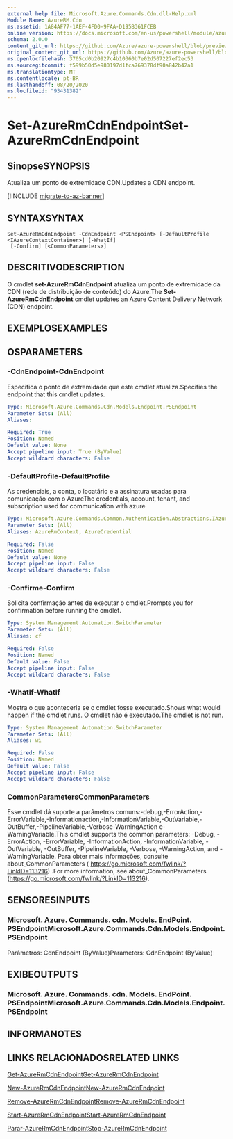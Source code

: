 ```yaml
---
external help file: Microsoft.Azure.Commands.Cdn.dll-Help.xml
Module Name: AzureRM.Cdn
ms.assetid: 1A84AF77-1AEF-4FD0-9FAA-D195B361FCEB
online version: https://docs.microsoft.com/en-us/powershell/module/azurerm.cdn/set-azurermcdnendpoint
schema: 2.0.0
content_git_url: https://github.com/Azure/azure-powershell/blob/preview/src/ResourceManager/Cdn/Commands.Cdn/help/Set-AzureRmCdnEndpoint.md
original_content_git_url: https://github.com/Azure/azure-powershell/blob/preview/src/ResourceManager/Cdn/Commands.Cdn/help/Set-AzureRmCdnEndpoint.md
ms.openlocfilehash: 3705cd0b20927c4b10360b7e02d507227ef2ec53
ms.sourcegitcommit: f599b50d5e980197d1fca769378df90a842b42a1
ms.translationtype: MT
ms.contentlocale: pt-BR
ms.lasthandoff: 08/20/2020
ms.locfileid: "93431382"
---
```

# <span data-ttu-id="b3b5c-101">Set-AzureRmCdnEndpoint</span><span class="sxs-lookup"><span data-stu-id="b3b5c-101">Set-AzureRmCdnEndpoint</span></span>

## <span data-ttu-id="b3b5c-102">Sinopse</span><span class="sxs-lookup"><span data-stu-id="b3b5c-102">SYNOPSIS</span></span>
<span data-ttu-id="b3b5c-103">Atualiza um ponto de extremidade CDN.</span><span class="sxs-lookup"><span data-stu-id="b3b5c-103">Updates a CDN endpoint.</span></span>

[!INCLUDE [migrate-to-az-banner](../../includes/migrate-to-az-banner.md)]

## <span data-ttu-id="b3b5c-104">SYNTAX</span><span class="sxs-lookup"><span data-stu-id="b3b5c-104">SYNTAX</span></span>

```
Set-AzureRmCdnEndpoint -CdnEndpoint <PSEndpoint> [-DefaultProfile <IAzureContextContainer>] [-WhatIf]
 [-Confirm] [<CommonParameters>]
```

## <span data-ttu-id="b3b5c-105">DESCRITIVO</span><span class="sxs-lookup"><span data-stu-id="b3b5c-105">DESCRIPTION</span></span>
<span data-ttu-id="b3b5c-106">O cmdlet **set-AzureRmCdnEndpoint** atualiza um ponto de extremidade da CDN (rede de distribuição de conteúdo) do Azure.</span><span class="sxs-lookup"><span data-stu-id="b3b5c-106">The **Set-AzureRmCdnEndpoint** cmdlet updates an Azure Content Delivery Network (CDN) endpoint.</span></span>

## <span data-ttu-id="b3b5c-107">EXEMPLOS</span><span class="sxs-lookup"><span data-stu-id="b3b5c-107">EXAMPLES</span></span>

## <span data-ttu-id="b3b5c-108">OS</span><span class="sxs-lookup"><span data-stu-id="b3b5c-108">PARAMETERS</span></span>

### <span data-ttu-id="b3b5c-109">-CdnEndpoint</span><span class="sxs-lookup"><span data-stu-id="b3b5c-109">-CdnEndpoint</span></span>
<span data-ttu-id="b3b5c-110">Especifica o ponto de extremidade que este cmdlet atualiza.</span><span class="sxs-lookup"><span data-stu-id="b3b5c-110">Specifies the endpoint that this cmdlet updates.</span></span>

```yaml
Type: Microsoft.Azure.Commands.Cdn.Models.Endpoint.PSEndpoint
Parameter Sets: (All)
Aliases:

Required: True
Position: Named
Default value: None
Accept pipeline input: True (ByValue)
Accept wildcard characters: False
```

### <span data-ttu-id="b3b5c-111">-DefaultProfile</span><span class="sxs-lookup"><span data-stu-id="b3b5c-111">-DefaultProfile</span></span>
<span data-ttu-id="b3b5c-112">As credenciais, a conta, o locatário e a assinatura usadas para comunicação com o Azure</span><span class="sxs-lookup"><span data-stu-id="b3b5c-112">The credentials, account, tenant, and subscription used for communication with azure</span></span>

```yaml
Type: Microsoft.Azure.Commands.Common.Authentication.Abstractions.IAzureContextContainer
Parameter Sets: (All)
Aliases: AzureRmContext, AzureCredential

Required: False
Position: Named
Default value: None
Accept pipeline input: False
Accept wildcard characters: False
```

### <span data-ttu-id="b3b5c-113">-Confirme</span><span class="sxs-lookup"><span data-stu-id="b3b5c-113">-Confirm</span></span>
<span data-ttu-id="b3b5c-114">Solicita confirmação antes de executar o cmdlet.</span><span class="sxs-lookup"><span data-stu-id="b3b5c-114">Prompts you for confirmation before running the cmdlet.</span></span>

```yaml
Type: System.Management.Automation.SwitchParameter
Parameter Sets: (All)
Aliases: cf

Required: False
Position: Named
Default value: False
Accept pipeline input: False
Accept wildcard characters: False
```

### <span data-ttu-id="b3b5c-115">-WhatIf</span><span class="sxs-lookup"><span data-stu-id="b3b5c-115">-WhatIf</span></span>
<span data-ttu-id="b3b5c-116">Mostra o que aconteceria se o cmdlet fosse executado.</span><span class="sxs-lookup"><span data-stu-id="b3b5c-116">Shows what would happen if the cmdlet runs.</span></span>
<span data-ttu-id="b3b5c-117">O cmdlet não é executado.</span><span class="sxs-lookup"><span data-stu-id="b3b5c-117">The cmdlet is not run.</span></span>

```yaml
Type: System.Management.Automation.SwitchParameter
Parameter Sets: (All)
Aliases: wi

Required: False
Position: Named
Default value: False
Accept pipeline input: False
Accept wildcard characters: False
```

### <span data-ttu-id="b3b5c-118">CommonParameters</span><span class="sxs-lookup"><span data-stu-id="b3b5c-118">CommonParameters</span></span>
<span data-ttu-id="b3b5c-119">Esse cmdlet dá suporte a parâmetros comuns:-debug,-ErrorAction,-ErrorVariable,-Informationaction,-InformationVariable,-OutVariable,-OutBuffer,-PipelineVariable,-Verbose-WarningAction e-WarningVariable.</span><span class="sxs-lookup"><span data-stu-id="b3b5c-119">This cmdlet supports the common parameters: -Debug, -ErrorAction, -ErrorVariable, -InformationAction, -InformationVariable, -OutVariable, -OutBuffer, -PipelineVariable, -Verbose, -WarningAction, and -WarningVariable.</span></span> <span data-ttu-id="b3b5c-120">Para obter mais informações, consulte about_CommonParameters ( https://go.microsoft.com/fwlink/?LinkID=113216) .</span><span class="sxs-lookup"><span data-stu-id="b3b5c-120">For more information, see about_CommonParameters (https://go.microsoft.com/fwlink/?LinkID=113216).</span></span>

## <span data-ttu-id="b3b5c-121">SENSORES</span><span class="sxs-lookup"><span data-stu-id="b3b5c-121">INPUTS</span></span>

### <span data-ttu-id="b3b5c-122">Microsoft. Azure. Commands. cdn. Models. EndPoint. PSEndpoint</span><span class="sxs-lookup"><span data-stu-id="b3b5c-122">Microsoft.Azure.Commands.Cdn.Models.Endpoint.PSEndpoint</span></span>
<span data-ttu-id="b3b5c-123">Parâmetros: CdnEndpoint (ByValue)</span><span class="sxs-lookup"><span data-stu-id="b3b5c-123">Parameters: CdnEndpoint (ByValue)</span></span>

## <span data-ttu-id="b3b5c-124">EXIBE</span><span class="sxs-lookup"><span data-stu-id="b3b5c-124">OUTPUTS</span></span>

### <span data-ttu-id="b3b5c-125">Microsoft. Azure. Commands. cdn. Models. EndPoint. PSEndpoint</span><span class="sxs-lookup"><span data-stu-id="b3b5c-125">Microsoft.Azure.Commands.Cdn.Models.Endpoint.PSEndpoint</span></span>

## <span data-ttu-id="b3b5c-126">INFORMA</span><span class="sxs-lookup"><span data-stu-id="b3b5c-126">NOTES</span></span>

## <span data-ttu-id="b3b5c-127">LINKS RELACIONADOS</span><span class="sxs-lookup"><span data-stu-id="b3b5c-127">RELATED LINKS</span></span>

[<span data-ttu-id="b3b5c-128">Get-AzureRmCdnEndpoint</span><span class="sxs-lookup"><span data-stu-id="b3b5c-128">Get-AzureRmCdnEndpoint</span></span>](./Get-AzureRmCdnEndpoint.md)

[<span data-ttu-id="b3b5c-129">New-AzureRmCdnEndpoint</span><span class="sxs-lookup"><span data-stu-id="b3b5c-129">New-AzureRmCdnEndpoint</span></span>](./New-AzureRmCdnEndpoint.md)

[<span data-ttu-id="b3b5c-130">Remove-AzureRmCdnEndpoint</span><span class="sxs-lookup"><span data-stu-id="b3b5c-130">Remove-AzureRmCdnEndpoint</span></span>](./Remove-AzureRmCdnEndpoint.md)

[<span data-ttu-id="b3b5c-131">Start-AzureRmCdnEndpoint</span><span class="sxs-lookup"><span data-stu-id="b3b5c-131">Start-AzureRmCdnEndpoint</span></span>](./Start-AzureRmCdnEndpoint.md)

[<span data-ttu-id="b3b5c-132">Parar-AzureRmCdnEndpoint</span><span class="sxs-lookup"><span data-stu-id="b3b5c-132">Stop-AzureRmCdnEndpoint</span></span>](./Stop-AzureRmCdnEndpoint.md)


